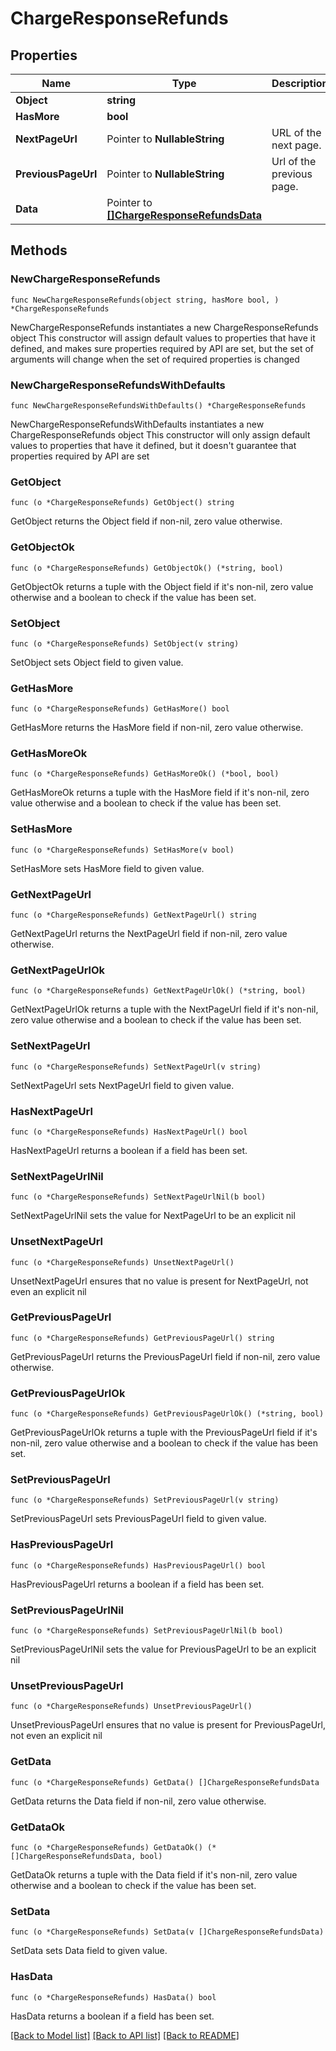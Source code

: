 # ChargeResponseRefunds

## Properties

Name | Type | Description | Notes
------------ | ------------- | ------------- | -------------
**Object** | **string** |  | 
**HasMore** | **bool** |  | 
**NextPageUrl** | Pointer to **NullableString** | URL of the next page. | [optional] 
**PreviousPageUrl** | Pointer to **NullableString** | Url of the previous page. | [optional] 
**Data** | Pointer to [**[]ChargeResponseRefundsData**](ChargeResponseRefundsData.md) |  | [optional] 

## Methods

### NewChargeResponseRefunds

`func NewChargeResponseRefunds(object string, hasMore bool, ) *ChargeResponseRefunds`

NewChargeResponseRefunds instantiates a new ChargeResponseRefunds object
This constructor will assign default values to properties that have it defined,
and makes sure properties required by API are set, but the set of arguments
will change when the set of required properties is changed

### NewChargeResponseRefundsWithDefaults

`func NewChargeResponseRefundsWithDefaults() *ChargeResponseRefunds`

NewChargeResponseRefundsWithDefaults instantiates a new ChargeResponseRefunds object
This constructor will only assign default values to properties that have it defined,
but it doesn't guarantee that properties required by API are set

### GetObject

`func (o *ChargeResponseRefunds) GetObject() string`

GetObject returns the Object field if non-nil, zero value otherwise.

### GetObjectOk

`func (o *ChargeResponseRefunds) GetObjectOk() (*string, bool)`

GetObjectOk returns a tuple with the Object field if it's non-nil, zero value otherwise
and a boolean to check if the value has been set.

### SetObject

`func (o *ChargeResponseRefunds) SetObject(v string)`

SetObject sets Object field to given value.


### GetHasMore

`func (o *ChargeResponseRefunds) GetHasMore() bool`

GetHasMore returns the HasMore field if non-nil, zero value otherwise.

### GetHasMoreOk

`func (o *ChargeResponseRefunds) GetHasMoreOk() (*bool, bool)`

GetHasMoreOk returns a tuple with the HasMore field if it's non-nil, zero value otherwise
and a boolean to check if the value has been set.

### SetHasMore

`func (o *ChargeResponseRefunds) SetHasMore(v bool)`

SetHasMore sets HasMore field to given value.


### GetNextPageUrl

`func (o *ChargeResponseRefunds) GetNextPageUrl() string`

GetNextPageUrl returns the NextPageUrl field if non-nil, zero value otherwise.

### GetNextPageUrlOk

`func (o *ChargeResponseRefunds) GetNextPageUrlOk() (*string, bool)`

GetNextPageUrlOk returns a tuple with the NextPageUrl field if it's non-nil, zero value otherwise
and a boolean to check if the value has been set.

### SetNextPageUrl

`func (o *ChargeResponseRefunds) SetNextPageUrl(v string)`

SetNextPageUrl sets NextPageUrl field to given value.

### HasNextPageUrl

`func (o *ChargeResponseRefunds) HasNextPageUrl() bool`

HasNextPageUrl returns a boolean if a field has been set.

### SetNextPageUrlNil

`func (o *ChargeResponseRefunds) SetNextPageUrlNil(b bool)`

 SetNextPageUrlNil sets the value for NextPageUrl to be an explicit nil

### UnsetNextPageUrl
`func (o *ChargeResponseRefunds) UnsetNextPageUrl()`

UnsetNextPageUrl ensures that no value is present for NextPageUrl, not even an explicit nil
### GetPreviousPageUrl

`func (o *ChargeResponseRefunds) GetPreviousPageUrl() string`

GetPreviousPageUrl returns the PreviousPageUrl field if non-nil, zero value otherwise.

### GetPreviousPageUrlOk

`func (o *ChargeResponseRefunds) GetPreviousPageUrlOk() (*string, bool)`

GetPreviousPageUrlOk returns a tuple with the PreviousPageUrl field if it's non-nil, zero value otherwise
and a boolean to check if the value has been set.

### SetPreviousPageUrl

`func (o *ChargeResponseRefunds) SetPreviousPageUrl(v string)`

SetPreviousPageUrl sets PreviousPageUrl field to given value.

### HasPreviousPageUrl

`func (o *ChargeResponseRefunds) HasPreviousPageUrl() bool`

HasPreviousPageUrl returns a boolean if a field has been set.

### SetPreviousPageUrlNil

`func (o *ChargeResponseRefunds) SetPreviousPageUrlNil(b bool)`

 SetPreviousPageUrlNil sets the value for PreviousPageUrl to be an explicit nil

### UnsetPreviousPageUrl
`func (o *ChargeResponseRefunds) UnsetPreviousPageUrl()`

UnsetPreviousPageUrl ensures that no value is present for PreviousPageUrl, not even an explicit nil
### GetData

`func (o *ChargeResponseRefunds) GetData() []ChargeResponseRefundsData`

GetData returns the Data field if non-nil, zero value otherwise.

### GetDataOk

`func (o *ChargeResponseRefunds) GetDataOk() (*[]ChargeResponseRefundsData, bool)`

GetDataOk returns a tuple with the Data field if it's non-nil, zero value otherwise
and a boolean to check if the value has been set.

### SetData

`func (o *ChargeResponseRefunds) SetData(v []ChargeResponseRefundsData)`

SetData sets Data field to given value.

### HasData

`func (o *ChargeResponseRefunds) HasData() bool`

HasData returns a boolean if a field has been set.


[[Back to Model list]](../README.md#documentation-for-models) [[Back to API list]](../README.md#documentation-for-api-endpoints) [[Back to README]](../README.md)


